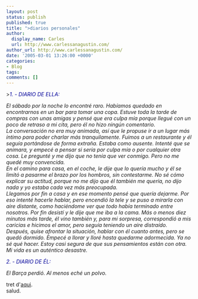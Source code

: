 ```yaml
---
layout: post
status: publish
published: true
title: ">diarios personales"
author:
  display_name: Carles
  url: http://www.carlessanagustin.com/
author_url: http://www.carlessanagustin.com/
date: '2005-03-01 13:26:00 +0000'
categories:
- Blog
tags:
comments: []
---
```

<p>><span style="color:rgb(0,0,153);font-style:italic;">1. - DIARIO DE ELLA:</span></p>
<p><span style="font-style:italic;">El s&aacute;bado por la noche lo encontr&eacute; raro. Hab&iacute;amos quedado en encontrarnos en un bar para tomar una copa. Estuve toda la tarde de compras con unas amigas y pens&eacute; que era culpa m&iacute;a porque llegu&eacute; con un poco de retraso a mi cita, pero &eacute;l no hizo ning&uacute;n comentario.</span><br /><span style="font-style:italic;">La conversaci&oacute;n no era muy animada, as&iacute; que le propuse ir a un lugar m&aacute;s &iacute;ntimo para poder charlar m&aacute;s tranquilamente. Fuimos a un restaurante y &eacute;l segu&iacute;a port&aacute;ndose de forma extra&ntilde;a. Estaba como ausente. Intent&eacute; que se animara, y empec&eacute; a pensar si ser&iacute;a por culpa m&iacute;a o por cualquier otra cosa. Le pregunt&eacute; y me dijo que no ten&iacute;a que ver conmigo. Pero no me qued&eacute; muy convencida.</span><br /><span style="font-style:italic;">En el camino para casa, en el coche, le dije que lo quer&iacute;a mucho y &eacute;l se limit&oacute; a pasarme el brazo por los hombros, sin contestarme. No s&eacute; c&oacute;mo explicar su actitud, porque no me dijo que &eacute;l tambi&eacute;n me quer&iacute;a, no dijo nada y yo estaba cada vez m&aacute;s preocupada.</span><br /><span style="font-style:italic;">Llegamos por fin a casa y en ese momento pens&eacute; que quer&iacute;a dejarme. Por eso intent&eacute; hacerle hablar, pero encendi&oacute; la tele y se puso a mirarla con aire distante, como haci&eacute;ndome ver que todo hab&iacute;a terminado entre nosotros. Por fin desist&iacute; y le dije que me iba a la cama. M&aacute;s o menos diez minutos m&aacute;s tarde, &eacute;l vino tambi&eacute;n y, para mi sorpresa, correspondi&oacute; a mis caricias e hicimos el amor, pero segu&iacute;a teniendo un aire distra&iacute;do.</span><br /><span style="font-style:italic;">Despu&eacute;s, quise afrontar la situaci&oacute;n, hablar con &eacute;l cuanto antes, pero se qued&oacute; dormido. Empec&eacute; a llorar y llor&eacute; hasta quedarme adormecida. Ya no s&eacute; qu&eacute; hacer. Estoy casi segura de que sus pensamientos est&aacute;n con otra. Mi vida es un aut&eacute;ntico desastre.</span></p>
<p><span style="color:rgb(0,0,153);font-style:italic;">2. - DIARIO DE &Eacute;L:</span></p>
<p><span style="font-style:italic;">El Bar&ccedil;a perdi&oacute;. Al menos ech&eacute; un polvo.</span></p>
<p>tret d'<a href="http://www.wedoit4you.com/reviews4you/show_review.php?Rev_pk_id=925" target="_blank">aqui</a>.<br />salud.</p>

